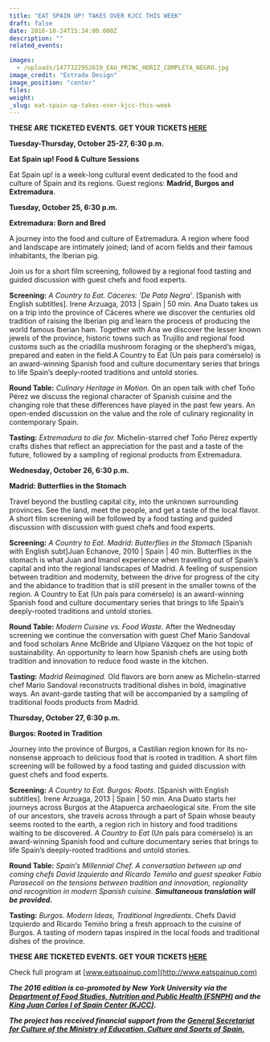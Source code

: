 ```yaml
---
title: "EAT SPAIN UP! TAKES OVER KJCC THIS WEEK"
draft: false
date: 2016-10-24T15:34:00.000Z
description: ""
related_events:

images:
  - /uploads/1477322952619_EAU_PRINC_HORIZ_COMPLETA_NEGRO.jpg
image_credit: "Estrada Design"
image_position: "center"
files:
weight:
_slug: eat-spain-up-takes-over-kjcc-this-week
---
```


**THESE ARE TICKETED EVENTS. GET YOUR TICKETS [HERE](https://www.eventbrite.com/e/food-culture-sessions-extremadura-born-bred-tickets-27482156871)**

**Tuesday-Thursday, October 25-27, 6:30 p.m.**

**Eat Spain up! Food & Culture Sessions**

Eat Spain up! is a week-long cultural event dedicated to the food and culture of Spain and its regions. Guest regions: **Madrid, Burgos and Extremadura**.

**Tuesday, October 25, 6:30 p.m.**

**Extremadura: Born and Bred**

A journey into the food and culture of Extremadura. A region where food and landscape are intimately joined; land of acorn fields and their famous inhabitants, the Iberian pig.

Join us for a short film screening, followed by a regional food tasting and guided discussion with guest chefs and food experts.

**Screening:** _A Country to Eat. Cáceres: ‘De Pata Negra’_. [Spanish with English subtitles]. Irene Arzuaga, 2013 | Spain | 50 min. Ana Duato takes us on a trip into the province of Cáceres where we discover the centuries old tradition of raising the Iberian pig and learn the process of producing the world famous Iberian ham. Together with Ana we discover the lesser known jewels of the province, historic towns such as Trujillo and regional food customs such as the criadilla mushroom foraging or the shepherd’s migas, prepared and eaten in the field.A Country to Eat (Un país para comérselo) is an award-winning Spanish food and culture documentary series that brings to life Spain’s deeply-rooted traditions and untold stories.

**Round Table:** _Culinary Heritage in Motion._ On an open talk with chef Toño Pérez we discuss the regional character of Spanish cuisine and the changing role that these differences have played in the past few years. An open-ended discussion on the value and the role of culinary regionality in contemporary Spain.

**Tasting:** _Extremadura to die for._ Michelin-starred chef Toño Pérez expertly crafts dishes that reflect an appreciation for the past and a taste of the future, followed by a sampling of regional products from Extremadura.

**Wednesday, October 26, 6:30 p.m.**

**Madrid: Butterflies in the Stomach**

Travel beyond the bustling capital city, into the unknown surrounding provinces. See the land, meet the people, and get a taste of the local flavor. A short film screening will be followed by a food tasting and guided discussion with discussion with guest chefs and food experts.

**Screening:** _A Country to Eat. Madrid: Butterflies in the Stomach_ [Spanish with English subt]Juan Echanove, 2010 | Spain | 40 min. Butterflies in the stomach is what Juan and Imanol experience when travelling out of Spain’s capital and into the regional landscapes of Madrid. A feeling of suspension between tradition and modernity, between the drive for progress of the city and the abidance to tradition that is still present in the smaller towns of the region. A Country to Eat (Un país para comérselo) is an award-winning Spanish food and culture documentary series that brings to life Spain’s deeply-rooted traditions and untold stories.

**Round Table:** _Modern Cuisine vs. Food Waste._ After the Wednesday screening we continue the conversation with guest Chef Mario Sandoval and food scholars Anne McBride and Ulpiano Vázquez on the hot topic of sustainability. An opportunity to learn how Spanish chefs are using both tradition and innovation to reduce food waste in the kitchen.

**Tasting:** _Madrid Reimagined._ Old flavors are born anew as Michelin-starred chef Mario Sandoval reconstructs traditional dishes in bold, imaginative ways. An avant-garde tasting that will be accompanied by a sampling of traditional foods products from Madrid.

**Thursday, October 27, 6:30 p.m.**

**Burgos: Rooted in Tradition**

Journey into the province of Burgos, a Castilian region known for its no-nonsense approach to delicious food that is rooted in tradition. A short film screening will be followed by a food tasting and guided discussion with guest chefs and food experts.

**Screening:** _A Country to Eat. Burgos: Roots_. [Spanish with English subtitles]. Irene Arzuaga, 2013 | Spain | 50 min. Ana Duato starts her journeys across Burgos at the Atapuerca archaeological site. From the site of our ancestors, she travels across through a part of Spain whose beauty seems rooted to the earth, a region rich in history and food traditions waiting to be discovered. _A Country to Eat_ (Un país para comérselo) is an award-winning Spanish food and culture documentary series that brings to life Spain’s deeply-rooted traditions and untold stories.

**Round Table:** _Spain’s Millennial Chef. A conversation between up and coming chefs _David Izquierdo_ and _Ricardo Temiño_ and guest speaker _Fabio Parasecoli_ on the tensions between tradition and innovation, regionality and recognition in modern Spanish cuisine. **Simultaneous translation will be provided.**_

**Tasting:** _Burgos. Modern Ideas, Traditional Ingredients_. Chefs David Izquierdo and Ricardo Temiño bring a fresh approach to the cuisine of Burgos. A tasting of modern tapas inspired in the local foods and traditional dishes of the province.

**THESE ARE TICKETED EVENTS. GET YOUR TICKETS [HERE](https://www.eventbrite.com/e/food-culture-sessions-extremadura-born-bred-tickets-27482156871)**

Check full program at [www.eatspainup.com](http://www.eatspainup.com)

**_The 2016 edition is co-promoted by New York University via the [Department of Food Studies, Nutrition and Public Health (FSNPH)](http://steinhardt.nyu.edu/nutrition/food/) and the [King Juan Carlos I of Spain Center (KJCC)](http://www.kjcc.org)._**

[](http://www.mecd.gob.es/portada-mecd/)

**_The project has received financial support from the [General Secretariat for Culture of the Ministry of Education, Culture and Sports of Spain.](http://www.mecd.gob.es/portada-mecd/)_**


